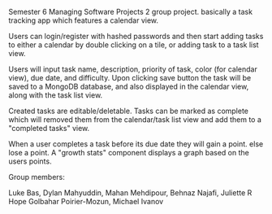 Semester 6 Managing Software Projects 2 group project. basically a task tracking app which features a calendar view.

Users can login/register with hashed passwords and then start adding tasks to either a calendar by double clicking on a tile, or adding task to a task list view.

Users will input task name, description, priority of task, color (for calendar view), due date, and difficulty. Upon clicking save button the task will be saved to a MongoDB database,
and also displayed in the calendar view, along with the task list view. 

Created tasks are editable/deletable. Tasks can be marked as complete which will removed them from the calendar/task list view and add them to a "completed tasks" view.

When a user completes a task before its due date they will gain a point. else lose a point. A "growth stats" component displays a graph based on the users points. 

Group members:

Luke Bas,
Dylan Mahyuddin,
Mahan Mehdipour,
Behnaz Najafi,
Juliette R Hope Golbahar Poirier-Mozun,
Michael Ivanov
